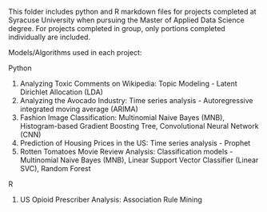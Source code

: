 This folder includes python and R markdown files for projects completed at Syracuse University when pursuing the Master of Applied Data Science degree. For projects completed in group, only portions completed individually are included.

Models/Algorithms used in each project:

Python
1. Analyzing Toxic Comments on Wikipedia: Topic Modeling - Latent Dirichlet Allocation (LDA)
2. Analyzing the Avocado Industry: Time series analysis - Autoregressive integrated moving average (ARIMA)
3. Fashion Image Classification: Multinomial Naive Bayes (MNB), Histogram-based Gradient Boosting Tree, Convolutional Neural Network (CNN)
4. Prediction of Housing Prices in the US: Time series analysis - Prophet
5. Rotten Tomatoes Movie Review Analysis: Classification models - Multinomial Naive Bayes (MNB), Linear Support Vector Classifier (Linear SVC), Random Forest

R
1. US Opioid Prescriber Analysis: Association Rule Mining
